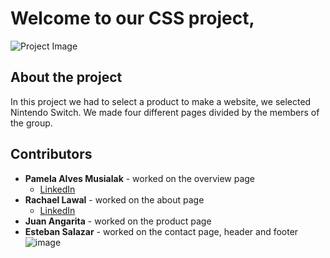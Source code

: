 # Welcome to our CSS project,

  ![Project Image](https://github.com/user-attachments/assets/71d0a0a6-218b-4422-8b93-0f5b5718bde8)

 ## About the project
 In this project we had to select a product to make a website, we selected Nintendo Switch.
 We made four different pages divided by the members of the group.

 ## Contributors
- **Pamela Alves Musialak** - worked on the overview page
  - [LinkedIn](https://www.linkedin.com/in/pamusialak/)
- **Rachael Lawal** - worked on the about page
  - [LinkedIn](https://www.linkedin.com/in/rachael-lawal/)
- **Juan Angarita** - worked on the product page
- **Esteban Salazar** - worked on the contact page, header and footer
![image](https://github.com/user-attachments/assets/3136e1e8-8e48-471d-b438-ca96b8541ce1)
